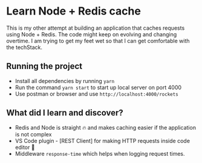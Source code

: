 # Learn Node + Redis cache

This is my other attempt at building an application that caches requests using Node + Redis. The code might keep on evolving and changing overtime. I am trying to get my feet wet so that I can get comfortable with the techStack.

## Running the project

- Install all dependencies by running `yarn`
- Run the command `yarn start` to start up local server on port 4000
- Use postman or browser and use `http://localhost:4000/rockets`

## What did I learn and discover?

- Redis and Node is straight 🔥 and makes caching easier if the application is not complex 
- VS Code plugin - [REST Client] for making HTTP requests inside code editor 🚀 
- Middleware `response-time` which helps when logging request times.